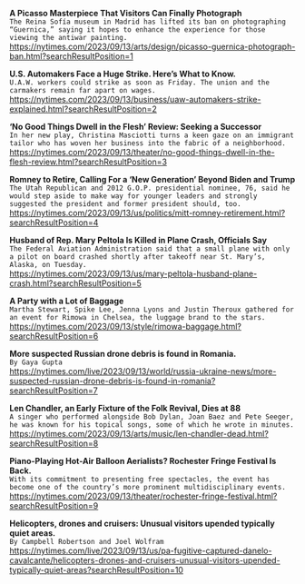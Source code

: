 **A Picasso Masterpiece That Visitors Can Finally Photograph**\
`The Reina Sofía museum in Madrid has lifted its ban on photographing “Guernica,” saying it hopes to enhance the experience for those viewing the antiwar painting.`\
https://nytimes.com/2023/09/13/arts/design/picasso-guernica-photograph-ban.html?searchResultPosition=1

**U.S. Automakers Face a Huge Strike. Here’s What to Know.**\
`U.A.W. workers could strike as soon as Friday. The union and the carmakers remain far apart on wages.`\
https://nytimes.com/2023/09/13/business/uaw-automakers-strike-explained.html?searchResultPosition=2

**‘No Good Things Dwell in the Flesh’ Review: Seeking a Successor**\
`In her new play, Christina Masciotti turns a keen gaze on an immigrant tailor who has woven her business into the fabric of a neighborhood.`\
https://nytimes.com/2023/09/13/theater/no-good-things-dwell-in-the-flesh-review.html?searchResultPosition=3

**Romney to Retire, Calling For a ‘New Generation’ Beyond Biden and Trump**\
`The Utah Republican and 2012 G.O.P. presidential nominee, 76, said he would step aside to make way for younger leaders and strongly suggested the president and former president should, too.`\
https://nytimes.com/2023/09/13/us/politics/mitt-romney-retirement.html?searchResultPosition=4

**Husband of Rep. Mary Peltola Is Killed in Plane Crash, Officials Say**\
`The Federal Aviation Administration said that a small plane with only a pilot on board crashed shortly after takeoff near St. Mary’s, Alaska, on Tuesday.`\
https://nytimes.com/2023/09/13/us/mary-peltola-husband-plane-crash.html?searchResultPosition=5

**A Party with a Lot of Baggage**\
`Martha Stewart, Spike Lee, Jenna Lyons and Justin Theroux gathered for an event for Rimowa in Chelsea, the luggage brand to the stars.`\
https://nytimes.com/2023/09/13/style/rimowa-baggage.html?searchResultPosition=6

**More suspected Russian drone debris is found in Romania.**\
`By Gaya Gupta`\
https://nytimes.com/live/2023/09/13/world/russia-ukraine-news/more-suspected-russian-drone-debris-is-found-in-romania?searchResultPosition=7

**Len Chandler, an Early Fixture of the Folk Revival, Dies at 88**\
`A singer who performed alongside Bob Dylan, Joan Baez and Pete Seeger, he was known for his topical songs, some of which he wrote in minutes.`\
https://nytimes.com/2023/09/13/arts/music/len-chandler-dead.html?searchResultPosition=8

**Piano-Playing Hot-Air Balloon Aerialists? Rochester Fringe Festival Is Back.**\
`With its commitment to presenting free spectacles, the event has become one of the country’s more prominent multidisciplinary events.`\
https://nytimes.com/2023/09/13/theater/rochester-fringe-festival.html?searchResultPosition=9

**Helicopters, drones and cruisers: Unusual visitors upended typically quiet areas.**\
`By Campbell Robertson and Joel Wolfram`\
https://nytimes.com/live/2023/09/13/us/pa-fugitive-captured-danelo-cavalcante/helicopters-drones-and-cruisers-unusual-visitors-upended-typically-quiet-areas?searchResultPosition=10

